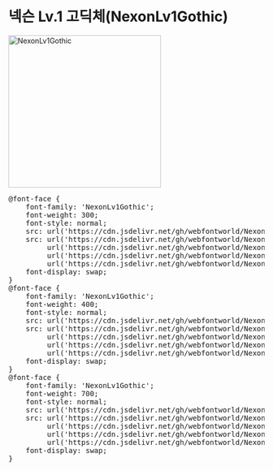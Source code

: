 # 넥슨 Lv.1 고딕체(NexonLv1Gothic) 

<a href="https://wess.tistory.com" target="_blank">
    <img src="https://webfontworld.github.io/NexonLv1Gothic/NexonLv1Gothic.jpg" alt="NexonLv1Gothic" style="width:300px">
</a>
<pre>
@font-face {
    font-family: 'NexonLv1Gothic';
    font-weight: 300;
    font-style: normal;
    src: url('https://cdn.jsdelivr.net/gh/webfontworld/NexonLv1Gothic/NexonLv1GothicLight.eot');
    src: url('https://cdn.jsdelivr.net/gh/webfontworld/NexonLv1Gothic/NexonLv1GothicLight.eot?#iefix') format('embedded-opentype'),
         url('https://cdn.jsdelivr.net/gh/webfontworld/NexonLv1Gothic/NexonLv1GothicLight.woff2') format('woff2'),
         url('https://cdn.jsdelivr.net/gh/webfontworld/NexonLv1Gothic/NexonLv1GothicLight.woff') format('woff'),
         url('https://cdn.jsdelivr.net/gh/webfontworld/NexonLv1Gothic/NexonLv1GothicLight.ttf') format("truetype");
    font-display: swap;
}
@font-face {
    font-family: 'NexonLv1Gothic';
    font-weight: 400;
    font-style: normal;
    src: url('https://cdn.jsdelivr.net/gh/webfontworld/NexonLv1Gothic/NexonLv1GothicRegular.eot');
    src: url('https://cdn.jsdelivr.net/gh/webfontworld/NexonLv1Gothic/NexonLv1GothicRegular.eot?#iefix') format('embedded-opentype'),
         url('https://cdn.jsdelivr.net/gh/webfontworld/NexonLv1Gothic/NexonLv1GothicRegular.woff2') format('woff2'),
         url('https://cdn.jsdelivr.net/gh/webfontworld/NexonLv1Gothic/NexonLv1GothicRegular.woff') format('woff'),
         url('https://cdn.jsdelivr.net/gh/webfontworld/NexonLv1Gothic/NexonLv1GothicRegular.ttf') format("truetype");
    font-display: swap;
}
@font-face {
    font-family: 'NexonLv1Gothic';
    font-weight: 700;
    font-style: normal;
    src: url('https://cdn.jsdelivr.net/gh/webfontworld/NexonLv1Gothic/NexonLv1GothicBold.eot');
    src: url('https://cdn.jsdelivr.net/gh/webfontworld/NexonLv1Gothic/NexonLv1GothicBold.eot?#iefix') format('embedded-opentype'),
         url('https://cdn.jsdelivr.net/gh/webfontworld/NexonLv1Gothic/NexonLv1GothicBold.woff2') format('woff2'),
         url('https://cdn.jsdelivr.net/gh/webfontworld/NexonLv1Gothic/NexonLv1GothicBold.woff') format('woff'),
         url('https://cdn.jsdelivr.net/gh/webfontworld/NexonLv1Gothic/NexonLv1GothicBold.ttf') format("truetype");
    font-display: swap;
}
</pre>
